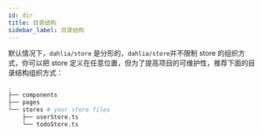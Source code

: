```yaml
---
id: dir
title: 目录结构
sidebar_label: 目录结构
---
```


默认情况下，`dahlia/store` 是分形的，`dahlia/store`并不限制 store 的组织方式，你可以把 store 定义在任意位置，但为了提高项目的可维护性，推荐下面的目录结构组织方式：

```bash
.
├── components
├── pages
└── stores # your store files
    ├── userStore.ts
    └── todoStore.ts
```
